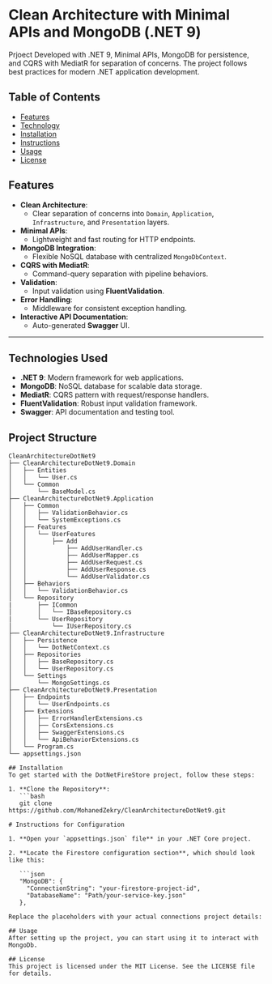 # Clean Architecture with Minimal APIs and MongoDB (.NET 9)
 Prjoect Developed with .NET 9, Minimal APIs, MongoDB for persistence, and CQRS with MediatR for separation of concerns. The project follows best practices for modern .NET application development.

## Table of Contents
- [Features](#features)
- [Technology](#features)
- [Installation](#technologies_used)
- [Instructions](#instructions-for-configuration)
- [Usage](#usage)
- [License](#license)

## Features

- **Clean Architecture**:
  - Clear separation of concerns into `Domain`, `Application`, `Infrastructure`, and `Presentation` layers.
- **Minimal APIs**:
  - Lightweight and fast routing for HTTP endpoints.
- **MongoDB Integration**:
  - Flexible NoSQL database with centralized `MongoDbContext`.
- **CQRS with MediatR**:
  - Command-query separation with pipeline behaviors.
- **Validation**:
  - Input validation using **FluentValidation**.
- **Error Handling**:
  - Middleware for consistent exception handling.
- **Interactive API Documentation**:
  - Auto-generated **Swagger** UI.

---

## Technologies Used

- **.NET 9**: Modern framework for web applications.
- **MongoDB**: NoSQL database for scalable data storage.
- **MediatR**: CQRS pattern with request/response handlers.
- **FluentValidation**: Robust input validation framework.
- **Swagger**: API documentation and testing tool.

## Project Structure

```plaintext
CleanArchitectureDotNet9
├── CleanArchitectureDotNet9.Domain
│   ├── Entities
│   │   └── User.cs
│   └── Common
│       └── BaseModel.cs
├── CleanArchitectureDotNet9.Application
│   ├── Common
│   │   ├── ValidationBehavior.cs
│   │   └── SystemExceptions.cs
│   ├── Features
│   │   └── UserFeatures
│   │       ├── Add
│   │           ├── AddUserHandler.cs
│   │           ├── AddUserMapper.cs
│   │           ├── AddUserRequest.cs
│   │           ├── AddUserResponse.cs
│   │           └── AddUserValidator.cs
│   ├── Behaviors
│   │   └── ValidationBehavior.cs
│   └── Repository
|       ├── ICommon
│       │   └── IBaseRepository.cs
|       └── UserRepository
│           └── IUserRepository.cs
├── CleanArchitectureDotNet9.Infrastructure
│   ├── Persistence
│   │   └── DotNetContext.cs
│   ├── Repositories
│   │   ├── BaseRepository.cs
│   │   └── UserRepository.cs
│   └── Settings
│       └── MongoSettings.cs
├── CleanArchitectureDotNet9.Presentation
│   ├── Endpoints
│   │   └── UserEndpoints.cs
│   ├── Extensions
│   │   ├── ErrorHandlerExtensions.cs
│   │   ├── CorsExtensions.cs
│   │   ├── SwaggerExtensions.cs
│   │   └── ApiBehaviorExtensions.cs
│   └── Program.cs
└── appsettings.json

## Installation
To get started with the DotNetFireStore project, follow these steps:

1. **Clone the Repository**:
   ```bash
   git clone https://github.com/MohanedZekry/CleanArchitectureDotNet9.git

# Instructions for Configuration

1. **Open your `appsettings.json` file** in your .NET Core project.

2. **Locate the Firestore configuration section**, which should look like this:

   ```json
   "MongoDB": {
     "ConnectionString": "your-firestore-project-id",
     "DatabaseName": "Path/your-service-key.json"
   },
   
Replace the placeholders with your actual connections project details:

## Usage
After setting up the project, you can start using it to interact with MongoDb.

## License
This project is licensed under the MIT License. See the LICENSE file for details.

